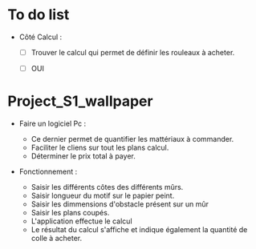 # To do list

- Côté Calcul :
    - [ ] Trouver le calcul qui permet de définir les rouleaux à acheter.
    - [ ] OUI




# Project_S1_wallpaper

- Faire un logiciel Pc :
    - Ce dernier permet de quantifier les mattériaux à commander.
    - Faciliter le cliens sur tout les plans calcul.
    - Déterminer le prix total à payer.

- Fonctionnement :
    - Saisir les différents côtes des différents mûrs.
    - Saisir longueur du motif sur le papier peint.
    - Saisir les dimmensions d'obstacle présent sur un mûr
    - Saisir les plans coupés.
    - L'application effectue le calcul
    - Le résultat du calcul s'affiche et indique également la quantité de colle à acheter.
